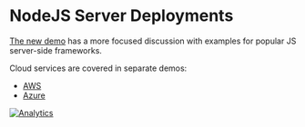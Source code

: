 # NodeJS Server Deployments

[The new demo](https://docs.sheetjs.com/docs/demos/server) has a more focused
discussion with examples for popular JS server-side frameworks.

Cloud services are covered in separate demos:

- [AWS](https://docs.sheetjs.com/docs/demos/aws)
- [Azure](https://docs.sheetjs.com/docs/demos/azure)

[![Analytics](https://ga-beacon.appspot.com/UA-36810333-1/SheetJS/js-xlsx?pixel)](https://github.com/SheetJS/js-xlsx)
